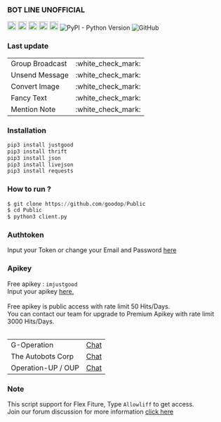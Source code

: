 ### BOT LINE UNOFFICIAL
<p>
<a href="https://line.me/ti/p/~dont.ask.me.who" rel="nofollow"><img src="https://camo.githubusercontent.com/626aaff51013a9833c8431d4d3124f12f89f7c097b52639675fc31923e640ef1/68747470733a2f2f696d672e736869656c64732e696f2f62616467652f4c494e452d3030633330302e7376673f267374796c653d666f722d7468652d6261646765266c6f676f3d6c696e65266c6f676f436f6c6f723d666666666666" height="20" data-canonical-src="https://img.shields.io/badge/LINE-00c300.svg?&amp;style=for-the-badge&amp;logo=line&amp;logoColor=ffffff" style="max-width:100%;"></a>
<img alt="python" src="https://img.shields.io/badge/Python-14354C?style=for-the-badge&logo=python&logoColor=white" height="20" style=""max-width:100%;">
<img alt="ubuntu" src="https://img.shields.io/badge/Ubuntu-E95420?style=for-the-badge&logo=ubuntu&logoColor=white" height="20" style=""max-width:100%;">
<img alt="windows" src="https://img.shields.io/badge/Windows-0078D6?style=for-the-badge&logo=windows&logoColor=white" height="20" style=""max-width:100%;">
<img alt="made" src="http://ForTheBadge.com/images/badges/built-with-love.svg" height="20"  style="max-width:100%;">
<img alt="PyPI - Python Version" src="https://img.shields.io/pypi/pyversions/justgood" style="max-width:100%;">
<img alt="GitHub" src="https://img.shields.io/github/license/goodop/Public" style="max-width:100%;">                                   
</p>

### Last update
<table>
    <tbody>
        <tr>
          <td>Group Broadcast</td>
          <td>:white_check_mark:</td>
        </tr>
        <tr>
          <td>Unsend Message</td>
          <td>:white_check_mark:</td>
        </tr>
        <tr>
          <td>Convert Image</td>
          <td>:white_check_mark:</td>
        </tr>
        <tr>
          <td>Fancy Text</td>
          <td>:white_check_mark:</td>
        </tr>
        <tr>
          <td>Mention Note</td>
          <td>:white_check_mark:</td>
        </tr>
    <tbody>   
<table>


### Installation
```python
pip3 install justgood
pip3 install thrift
pip3 install json
pip3 install livejson
pip3 install requests
```

### How to run ?
``` python
$ git clone https://github.com/goodop/Public
$ cd Public
$ python3 client.py
```
### Authtoken
Input your Token or change your Email and Password <a href="https://github.com/goodop/Public/blob/main/Data/login.json">here</a>

### Apikey
Free apikey : ```imjustgood```
<br>Input your apikey <a href="https://github.com/goodop/Public/blob/38f2a29205c138ee75aedeac7de9bc6fb2a880a4/Data/api.json#L2">here.</a>
<br><br>Free apikey is public access with rate limit 50 Hits/Days.
<br>You can contact our team for upgrade to Premium Apikey with rate limit 3000 Hits/Days.

<table>
    <tbody>
        <tr>
          <td>G-Operation</td>
          <td><a href="http://line.me/ti/p/~dont.ask.me.who">Chat</a></td>
        </tr>
        <tr>
          <td>The Autobots Corp</td>
          <td><a href="http://line.me/ti/p/~paptetekdong">Chat</a></td>
        </tr>
        <tr>
          <td>Operation-UP / OUP</td>
          <td><a href="http://line.me/ti/p/~@ivg8360z">Chat</a></td>
        </tr>
    <tbody>   
<table>

### Note
This script support for Flex Fiture, Type ```Allowliff``` to get access.
<br>Join our forum discussion for more information <a href="https://bit.ly/2K5Lbx4">click here</a>
